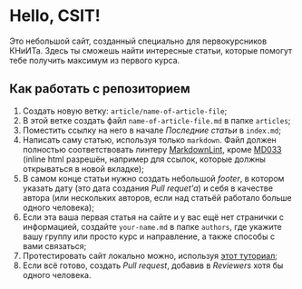 # Hello, CSIT!

Это небольшой сайт, созданный специально для первокурсников КНиИТа. Здесь ты сможешь найти интересные статьи, которые помогут тебе получить максимум из первого курса.

## Как работать с репозиторием

1. Создать новую ветку: `article/name-of-article-file`;
2. В этой ветке создать файл `name-of-article-file.md` в папке `articles`;
3. Поместить ссылку на него в начале *Последние статьи* в `index.md`;
4. Написать саму статью, используя только `markdown`. Файл должен полностью соответствовать линтеру [MarkdownLint](https://marketplace.visualstudio.com/items?itemName=DavidAnson.vscode-markdownlint), кроме [MD033](https://github.com/DavidAnson/markdownlint/blob/main/doc/Rules.md#md033) (inline html разрешён, например для ссылок, которые должны открываться в новой вкладке);
5. В самом конце статьи нужно создать небольшой *footer*, в котором указать дату (это дата создания *Pull requet'a*) и себя в качестве автора (или нескольких авторов, если над статьёй работало больше одного человека);
6. Если эта ваша первая статья на сайте и у вас ещё нет странички с информацией, создайте `your-name.md` в папке `authors`, где укажите вашу группу или просто курс и направление, а также способы с вами связаться;
7. Протестировать сайт локально можно, используя [этот туториал](https://docs.github.com/en/pages/setting-up-a-github-pages-site-with-jekyll/testing-your-github-pages-site-locally-with-jekyll);
8. Если всё готово, создать *Pull request*, добавив в *Reviewers* хотя бы одного человека.

